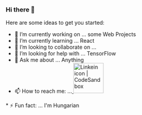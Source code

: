 ### Hi there 👋


Here are some ideas to get you started:

* 🔭 I’m currently working on ... some Web Projects
* 🌱 I’m currently learning ... React
* 👯 I’m looking to collaborate on ...
* 🤔 I’m looking for help with ... TensorFlow
* 💬 Ask me about ... Anything
* 📫 How to reach me: ...<a href="https://www.linkedin.com/in/abordanpeter">
  <img alt="Linkein icon | CodeSandbox" width="80px" src="https://content.linkedin.com/content/dam/me/business/en-us/amp/brand-site/v2/bg/LI-Logo.svg.original.svg" />
</a>
* ⚡ Fun fact: ... I'm Hungarian 




